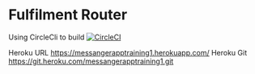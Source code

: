 # Fulfilment Router

Using CircleCli to build [![CircleCI](https://circleci.com/gh/srinivasarajui/FulfilmentRouter.svg?style=svg)](https://circleci.com/gh/srinivasarajui/FulfilmentRouter)


Heroku URL
https://messangerapptraining1.herokuapp.com/ 
Heroku Git
https://git.heroku.com/messangerapptraining1.git
